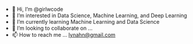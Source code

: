 - 👋 Hi, I’m @girlwcode
- 👀 I’m interested in Data Science, Machine Learning, and Deep Learning
- 🌱 I’m currently learning Machine Learning and Data Science
- 💞️ I’m looking to collaborate on ...
- 📫 How to reach me ... lynahn@gmail.com

<!---
girlwcode/girlwcode is a ✨ special ✨ repository because its `README.md` (this file) appears on your GitHub profile.
You can click the Preview link to take a look at your changes.
--->
